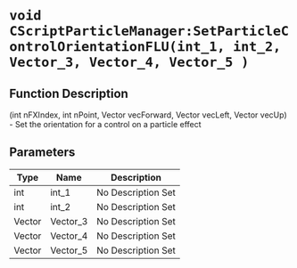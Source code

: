 # `void CScriptParticleManager:SetParticleControlOrientationFLU(int_1, int_2, Vector_3, Vector_4, Vector_5 )`
## Function Description
(int nFXIndex, int nPoint, Vector vecForward, Vector vecLeft, Vector vecUp) - Set the orientation for a control on a particle effect
## Parameters
Type|Name|Description
--|--|--
int|int_1|No Description Set
int|int_2|No Description Set
Vector|Vector_3|No Description Set
Vector|Vector_4|No Description Set
Vector|Vector_5|No Description Set
